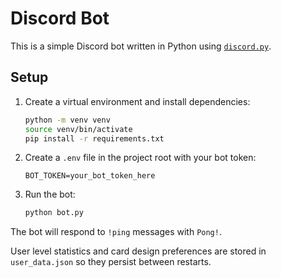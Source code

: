 # Discord Bot

This is a simple Discord bot written in Python using [`discord.py`](https://pypi.org/project/discord.py/).

## Setup

1. Create a virtual environment and install dependencies:

   ```bash
   python -m venv venv
   source venv/bin/activate
   pip install -r requirements.txt
   ```

2. Create a `.env` file in the project root with your bot token:

   ```env
   BOT_TOKEN=your_bot_token_here
   ```

3. Run the bot:

   ```bash
   python bot.py
   ```

The bot will respond to `!ping` messages with `Pong!`.

User level statistics and card design preferences are stored in
`user_data.json` so they persist between restarts.
